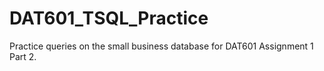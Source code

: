 # DAT601_TSQL_Practice
Practice queries on the small business database for DAT601 Assignment 1 Part 2.
